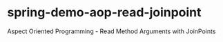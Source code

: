 # spring-demo-aop-read-joinpoint
Aspect Oriented Programming - Read Method Arguments with JoinPoints
